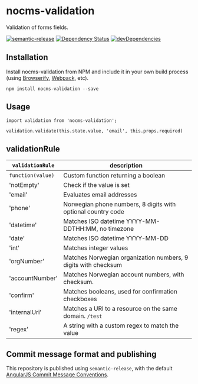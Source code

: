 # nocms-validation

Validation of forms fields.

[![semantic-release](https://img.shields.io/badge/%20%20%F0%9F%93%A6%F0%9F%9A%80-semantic--release-e10079.svg)](https://github.com/semantic-release/semantic-release)
[![Dependency Status](https://david-dm.org/miles-no/nocms-validation.svg)](https://david-dm.org/miles-no/nocms-validation)
[![devDependencies](https://david-dm.org/miles-no/nocms-validation/dev-status.svg)](https://david-dm.org/miles-no/nocms-validation?type=dev)

## Installation

Install nocms-validation from NPM and include it in your own build process (using [Browserify](http://browserify.org), [Webpack](http://webpack.github.io/), etc).

```
npm install nocms-validation --save
```

## Usage

```
import validation from 'nocms-validation';

validation.validate(this.state.value, 'email', this.props.required)
```

## validationRule

| `validationRule`  | description                                                       |
|-------------------|-------------------------------------------------------------------|
| `function(value)` | Custom function returning a boolean                               |
| 'notEmpty'        | Check if the value is set                                         |
| 'email'           | Evaluates email addresses                                         |
| 'phone'           | Norwegian phone numbers, 8 digits with optional country code      |
| 'datetime'        | Matches ISO datetime YYYY-MM-DDTHH:MM, no timezone                |
| 'date'            | Matches ISO datetime YYYY-MM-DD                                   |
| 'int'             | Matches integer values                                            |
| 'orgNumber'       | Matches Norwegian organization numbers, 9 digits with checksum    |
| 'accountNumber'   | Matches Norwegian account numbers, with checksum.                 |
| 'confirm'         | Matches booleans, used for confirmation checkboxes                |
| 'internalUri'     | Matches a URI to a resource on the same domain. `/test`           |
| 'regex'           | A string with a custom regex to match the value                   |

## Commit message format and publishing

This repository is published using `semantic-release`, with the default [AngularJS Commit Message Conventions](https://docs.google.com/document/d/1QrDFcIiPjSLDn3EL15IJygNPiHORgU1_OOAqWjiDU5Y/edit).
